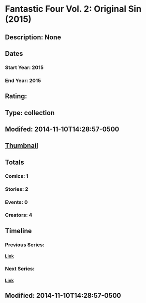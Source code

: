 # Fantastic Four Vol. 2: Original Sin (2015)
## Description: None
## Dates
### Start Year: 2015
### End Year: 2015
## Rating: 
## Type: collection
## Modifed: 2014-11-10T14:28:57-0500
## [Thumbnail](http://i.annihil.us/u/prod/marvel/i/mg/b/40/image_not_available.jpg)
## Totals
### Comics: 1
### Stories: 2
### Events: 0
### Creators: 4
## Timeline
### Previous Series: 
#### [Link]()
### Next Series: 
#### [Link]()
## Modified: 2014-11-10T14:28:57-0500